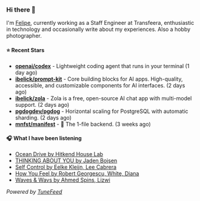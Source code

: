 ### Hi there 👋

I'm [Felipe](https://felipevm.com), currently working as a Staff Engineer at Transfeera, enthusiastic in technology and occasionally write about my experiences. Also a hobby photographer.

#### ⭐ Recent Stars
- **[openai/codex](https://github.com/openai/codex)** - Lightweight coding agent that runs in your terminal (1 day ago)
- **[ibelick/prompt-kit](https://github.com/ibelick/prompt-kit)** - Core building blocks for AI apps.  High-quality, accessible, and customizable components for AI interfaces. (2 days ago)
- **[ibelick/zola](https://github.com/ibelick/zola)** - Zola is a free, open-source AI chat app with multi-model support. (2 days ago)
- **[pgdogdev/pgdog](https://github.com/pgdogdev/pgdog)** - Horizontal scaling for PostgreSQL with automatic sharding. (2 days ago)
- **[mnfst/manifest](https://github.com/mnfst/manifest)** - 🦚 The 1-file backend.  (3 weeks ago)

#### 🎧 What I have been listening
- [Ocean Drive by Hitkend House Lab](https://open.spotify.com/track/4cF0x9lNYHrVeG0qLNXlm5)
- [THINKING ABOUT YOU by Jaden Bojsen](https://open.spotify.com/track/3cRVc5nb6MAh2FiMKZP1BQ)
- [Self Control by Eelke Kleijn, Lee Cabrera](https://open.spotify.com/track/2hSVC8CYjPWoSge6LtryVO)
- [How You Feel by Robert Georgescu, White, Diana](https://open.spotify.com/track/7GAwVwebIU8SCbsh7imOkb)
- [Waves &amp; Wavs by Ahmed Spins, Lizwi](https://open.spotify.com/track/1D7PE3dDyonJfUP6oSuaq7)

_Powered by [TuneFeed](https://tunefeed.app?ref=github.com)_
